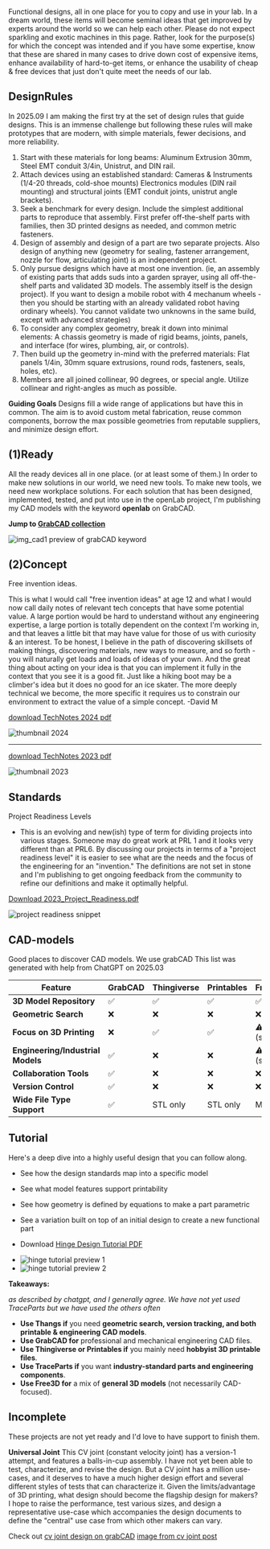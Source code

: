 Functional designs, all in one place for you to copy and use in your lab.  In a dream world, these items will become seminal ideas that get improved by experts around the world so we can help each other.  Please do not expect sparkling and exotic machines in this page.  Rather, look for the purpose(s) for which the concept was intended and if you have some expertise, know that these are shared in many cases to drive down cost of expensive items, enhance availability of hard-to-get items, or enhance the usability of cheap & free devices that just don't quite meet the needs of our lab.

## DesignRules
In 2025.09 I am making the first try at the set of design rules that guide designs.  This is an immense challenge but following these rules will make prototypes that are modern, with simple materials, fewer decisions, and more reliability.
1. Start with these materials for long beams: Aluminum Extrusion 30mm, Steel EMT conduit 3/4in, Unistrut, and DIN rail.
2. Attach devices using an established standard: Cameras & Instruments (1/4-20 threads, cold-shoe mounts) Electronics modules (DIN rail mounting) and structural joints (EMT conduit joints, unistrut angle brackets).
3. Seek a benchmark for every design.  Include the simplest additional parts to reproduce that assembly. First prefer off-the-shelf parts with families, then 3D printed designs as needed, and common metric fasteners.
4. Design of assembly and design of a part are two separate projects.  Also design of anything new (geometry for sealing, fastener arrangement, nozzle for flow, articulating joint) is an independent project.
5. Only pursue designs which have at most one invention. (ie, an assembly of existing parts that adds suds into a garden sprayer, using all off-the-shelf parts and validated 3D models.  The assembly itself is the design project).  If you want to design a mobile robot with 4 mechanum wheels - then you should be starting with an already validated robot having ordinary wheels).  You cannot validate two unknowns in the same build, except with advanced strategies)
6. To consider any complex geometry, break it down into minimal elements: A chassis geometry is made of rigid beams, joints, panels, and interface (for wires, plumbing, air, or controls).
7. Then build up the geometry in-mind with the preferred materials:  Flat panels 1/4in, 30mm square extrusions, round rods, fasteners, seals, holes, etc).
8. Members are all joined collinear, 90 degrees, or special angle.  Utilize collinear and right-angles as much as possible.


**Guiding Goals**
Designs fill a wide range of applications but have this in common.  The aim is to avoid custom metal fabrication, reuse common components, borrow the max possible geometries from reputable suppliers, and minimize design effort.


## (1)Ready
All the ready devices all in one place.  (or at least some of them.) In order to make new solutions in our world, we need new tools.  To make new tools, we need new workplace solutions.   For each solution that has been designed, implemented, tested, and put into use in the openLab project, I'm publishing my CAD models with the keyword **openlab** on GrabCAD.

**Jump to [GrabCAD collection](https://grabcad.com/library?page=1&time=all_time&sort=recent&query=openlab)**

![img_cad1 preview of grabCAD keyword](img/img_cad1.jpg)


## (2)Concept
Free invention ideas.

This is what I would call "free invention ideas" at age 12 and what I would now call daily notes of relevant tech concepts that have some potential value.   A large portion would be hard to understand without any engineering expertise, a large portion is totally dependent on the context I'm working in, and that leaves a little bit that may have value for those of us with curiosity & an interest.  To be honest, I believe in the path of discovering skillsets of making things, discovering materials, new ways to measure, and so forth - you will naturally get loads and loads of ideas of your own.  And the great thing about acting on your idea is that you can implement it fully in the context that you see it is a good fit.  Just like a hiking boot may be a climber's idea but it does no good for an ice skater.  The more deeply technical we become, the more specific it requires us to constrain our environment to extract the value of a simple concept.  -David M

[download TechNotes 2024 pdf](docs/techNotes_2024.pdf)

![thumbnail 2024](img/img_techNotes2024.jpg)

---

[download TechNotes 2023 pdf](docs/techNotes_2023.pdf)

![thumbnail 2023](img/img_techNotes2023.jpg)

## Standards

Project Readiness Levels
* This is an evolving and new(ish) type of term for dividing projects into various stages.  Someone may do great work at PRL 1 and it looks very different than at PRL6.  By discussing our projects in terms of a "project readiness level" it is easier to see what are the needs and the focus of the engineering for an "invention."  The definitions are not set in stone and I'm publishing to get ongoing feedback from the community to refine our definitions and make it optimally helpful.
  
[Download 2023_Project_Readiness.pdf](https://github.com/user-attachments/files/19146886/2023_Project_Readiness.pdf)

![project readiness snippet](img/img_PRL.jpg)

## CAD-models

Good places to discover CAD models.  We use grabCAD This list was generated with help from ChatGPT on 2025.03


| Feature                           | GrabCAD | Thingiverse | Printables | Free3D    | TraceParts  |
| --------------------------------- | ------- | ----------- | ---------- | --------- | ----------- |
| **3D Model Repository**           | ✅       | ✅           | ✅          | ✅         | ✅           |
| **Geometric Search**              | ❌       | ❌           | ❌          | ❌         | ❌           |
| **Focus on 3D Printing**          | ❌       | ✅           | ✅          | ⚠️ (some) | ❌           |
| **Engineering/Industrial Models** | ✅       | ❌           | ❌          | ⚠️ (some) | ✅           |
| **Collaboration Tools**           | ✅       | ❌           | ❌          | ❌         | ❌           |
| **Version Control**               | ✅       | ❌           | ❌          | ❌         | ❌           |
| **Wide File Type Support**        | ✅       | STL only    | STL only   | Mixed     | CAD formats |

## Tutorial
Here's a deep dive into a highly useful design that you can follow along.
* See how the design standards map into a specific model
* See what model features support printability
* See how geometry is defined by equations to make a part parametric
* See a variation built on top of an initial design to create a new functional part

* Download [Hinge Design Tutorial PDF](docs/)
- ![hinge tutorial preview 1](img/preview_hingeTutorial1.jpg)
- ![hinge tutorial preview 2](img/preview_hingeTutorial2.jpg)

**Takeaways:**

_as described by chatgpt, and I generally agree.  We have not yet used TraceParts but we have used the others often_

- **Use Thangs if** you need **geometric search, version tracking, and both printable & engineering CAD models**.
- **Use GrabCAD for** professional and mechanical engineering CAD files.
- **Use Thingiverse or Printables if** you mainly need **hobbyist 3D printable files**.
- **Use TraceParts if** you want **industry-standard parts and engineering components**.
- **Use Free3D for** a mix of **general 3D models** (not necessarily CAD-focused).

## Incomplete
These projects are not yet ready and I'd love to have support to finish them.

**Universal Joint**
This CV joint (constant velocity joint) has a version-1 attempt, and features a balls-in-cup assembly.  I have not yet been able to test, characterize, and revise the design. But a CV joint has a million use-cases, and it deserves to have a much higher design effort and several different styles of tests that can characterize it.  Given the limits/advantage of 3D printing, what design should become the flagship design for makers?  I hope to raise the performance, test various sizes, and design a representative use-case which accompanies the design documents to define the "central" use case from which other makers can vary.  

Check out [cv joint design on grabCAD](https://grabcad.com/library/cvjoint-1)
[image from cv joint post](https://d2t1xqejof9utc.cloudfront.net/screenshots/pics/51ffb6b986a00e788e107c58f944f8ca/original.JPG)
